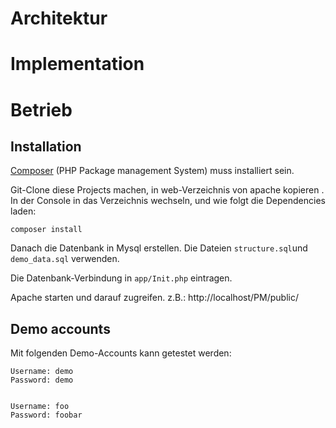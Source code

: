 # Architektur

# Implementation

# Betrieb

## Installation

[Composer](https://getcomposer.org/doc/00-intro.md#globally) (PHP Package management System) muss installiert sein. 

Git-Clone diese Projects machen, in web-Verzeichnis von apache kopieren . In der Console in das Verzeichnis wechseln, und wie folgt die Dependencies laden:

	composer install
	
Danach die Datenbank in Mysql erstellen. Die Dateien ``structure.sql``und ``demo_data.sql`` verwenden. 

Die Datenbank-Verbindung in ``app/Init.php`` eintragen. 

Apache starten und darauf zugreifen. z.B.: http://localhost/PM/public/


## Demo accounts
Mit folgenden Demo-Accounts kann getestet werden: 

	Username: demo 
	Password: demo


	Username: foo
	Password: foobar

